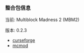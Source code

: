 ### 整合包信息

当前: Multiblock Madness 2 (MBM2)

版本: 0.2.3

- [curseforge](https://www.curseforge.com/minecraft/modpacks/multiblock-madness-2)
- [mcmod](https://www.mcmod.cn/modpack/583.html)

